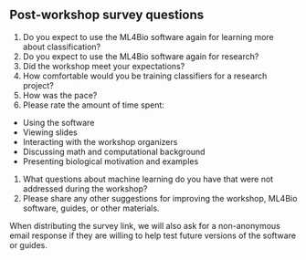 ## Post-workshop survey questions

1. Do you expect to use the ML4Bio software again for learning more about classification?
1. Do you expect to use the ML4Bio software again for research?
1. Did the workshop meet your expectations?
1. How comfortable would you be training classifiers for a research project?
1. How was the pace?
1. Please rate the amount of time spent:
 - Using the software
 - Viewing slides
 - Interacting with the workshop organizers
 - Discussing math and computational background
 - Presenting biological motivation and examples
1. What questions about machine learning do you have that were not addressed during the workshop?
1. Please share any other suggestions for improving the workshop, ML4Bio software, guides, or other materials.

When distributing the survey link, we will also ask for a non-anonymous email response if they are willing to help test future versions of the software or guides.
